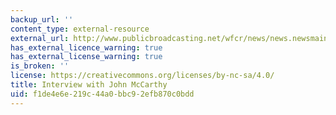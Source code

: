 ```yaml
---
backup_url: ''
content_type: external-resource
external_url: http://www.publicbroadcasting.net/wfcr/news/news.newsmain?action=article&ARTICLE_ID=712230
has_external_licence_warning: true
has_external_license_warning: true
is_broken: ''
license: https://creativecommons.org/licenses/by-nc-sa/4.0/
title: Interview with John McCarthy
uid: f1de4e6e-219c-44a0-bbc9-2efb870c0bdd
---
```

